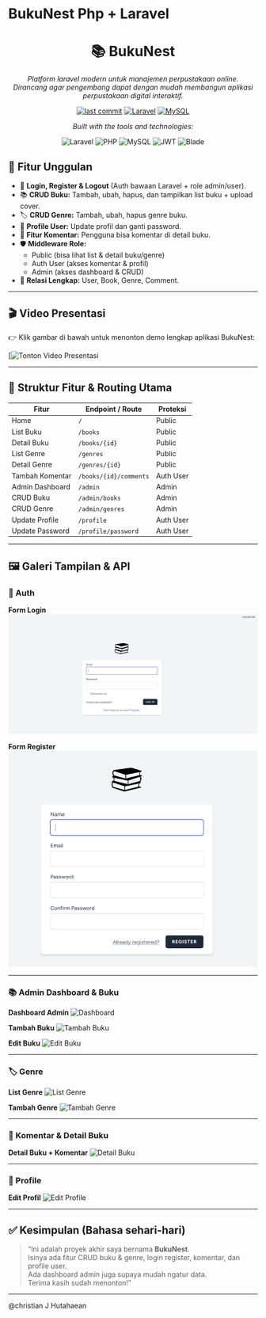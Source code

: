 # BukuNest Php + Laravel
 <div align="center">

# **📚 BukuNest**

*Platform laravel modern untuk manajemen perpustakaan online.  
Dirancang agar pengembang dapat dengan mudah membangun aplikasi perpustakaan digital interaktif.*

[![last commit](https://img.shields.io/badge/last%20commit-today-brightgreen)](#)
[![Laravel](https://img.shields.io/badge/Laravel-10-red?logo=laravel)](#)
[![MySQL](https://img.shields.io/badge/MySQL-Relational%20DB-blue?logo=mysql)](#)

*Built with the tools and technologies:*

![Laravel](https://img.shields.io/badge/Laravel-F05340?logo=laravel&logoColor=white)
![PHP](https://img.shields.io/badge/PHP-777BB4?logo=php&logoColor=white)
![MySQL](https://img.shields.io/badge/MySQL-4479A1?logo=mysql&logoColor=white)
![JWT](https://img.shields.io/badge/JWT-000000?logo=json-web-tokens&logoColor=white)
![Blade](https://img.shields.io/badge/Blade-FF2D20?logo=laravel&logoColor=white)

</div>


## 🎯 Fitur Unggulan

- 🔐 **Login, Register & Logout** (Auth bawaan Laravel + role admin/user).
- 📚 **CRUD Buku:** Tambah, ubah, hapus, dan tampilkan list buku + upload cover.
- 🏷️ **CRUD Genre:** Tambah, ubah, hapus genre buku.
- 👤 **Profile User:** Update profil dan ganti password.
- 💬 **Fitur Komentar:** Pengguna bisa komentar di detail buku.
- 🛡️ **Middleware Role:** 
  - Public (bisa lihat list & detail buku/genre)
  - Auth User (akses komentar & profil)
  - Admin (akses dashboard & CRUD)
- 🔗 **Relasi Lengkap:** User, Book, Genre, Comment.


---

## 🎬 **Video Presentasi**

👉 Klik gambar di bawah untuk menonton demo lengkap aplikasi BukuNest:

[![Tonton Video Presentasi]()


---

## 🧭 **Struktur Fitur & Routing Utama**

| Fitur              | Endpoint / Route                          | Proteksi                  |
|-------------------|--------------------------------------------|--------------------------|
| Home              | `/`                                       | Public                   |
| List Buku         | `/books`                                   | Public                   |
| Detail Buku       | `/books/{id}`                              | Public                   |
| List Genre        | `/genres`                                  | Public                   |
| Detail Genre      | `/genres/{id}`                             | Public                   |
| Tambah Komentar   | `/books/{id}/comments`                    | Auth User                |
| Admin Dashboard   | `/admin`                                   | Admin                    |
| CRUD Buku         | `/admin/books`                             | Admin                    |
| CRUD Genre        | `/admin/genres`                            | Admin                    |
| Update Profile    | `/profile`                                 | Auth User                |
| Update Password   | `/profile/password`                        | Auth User                |


---

## 🖼️ **Galeri Tampilan & API**

### 🔐 Auth

**Form Login**
![Login](./images/login.png)

**Form Register**
![Register](./images/register.png)


---

### 📚 Admin Dashboard & Buku

**Dashboard Admin**
![Dashboard](./images/admin%20dashboard.png)

**Tambah Buku**
![Tambah Buku](./images/add%20book.png)

**Edit Buku**
![Edit Buku](./images/edit%20book.png)


---

### 🏷️ Genre

**List Genre**
![List Genre](./images/list%20genre.png)

**Tambah Genre**
![Tambah Genre](./images/add%20genre.png)


---

### 💬 Komentar & Detail Buku

**Detail Buku + Komentar**
![Detail Buku](./images/detail%20book.png)


---

### 👤 Profile

**Edit Profil**
![Edit Profile](./images/edit%20profile.png)


---

## ✅ **Kesimpulan (Bahasa sehari-hari)**

> “Ini adalah proyek akhir saya bernama **BukuNest**.  
> Isinya ada fitur CRUD buku & genre, login register, komentar, dan profile user.  
> Ada dashboard admin juga supaya mudah ngatur data.  
> Terima kasih sudah menonton!”


---

@christian J Hutahaean
